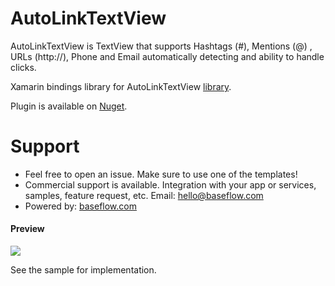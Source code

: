# AutoLinkTextView
AutoLinkTextView is TextView that supports Hashtags (#), Mentions (@) , URLs (http://), Phone and Email automatically detecting and ability to handle clicks.

Xamarin bindings library for AutoLinkTextView [library](https://github.com/armcha/AutoLinkTextView).

Plugin is available on [Nuget](https://www.nuget.org/packages/Xam.Plugins.Android.AutoLinkTextView/).

# Support

* Feel free to open an issue. Make sure to use one of the templates!
* Commercial support is available. Integration with your app or services, samples, feature request, etc. Email: [hello@baseflow.com](mailto:hello@baseflow.com)
* Powered by: [baseflow.com](https://baseflow.com)

#### Preview
![](https://raw.githubusercontent.com/armcha/AutoLinkTextView/master/screens/gif1.gif)

See the sample for implementation.
